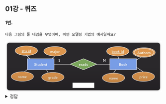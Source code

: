 ## 01강 - 퀴즈

#### 1번.

```
다음 그림의 풀 네임을 무엇이며, 어떤 모델링 기법의 예시일까요?
```

  <img src='../assets/image01 copy.png' width = 700px>

<details>
<summary>정답</summary>
ER diagram (Entity-Relationship diagram), conceptual data models
</details>
